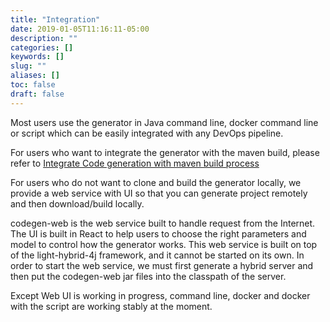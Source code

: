 ```yaml
---
title: "Integration"
date: 2019-01-05T11:16:11-05:00
description: ""
categories: []
keywords: []
slug: ""
aliases: []
toc: false
draft: false
---
```


Most users use the generator in Java command line, docker command line or script which can be easily integrated with any DevOps pipeline. 

For users who want to integrate the generator with the maven build, please refer to [Integrate Code generation with maven build process][]

For users who do not want to clone and build the generator locally, we provide a web service with UI so that you can generate project remotely and then download/build locally. 

codegen-web is the web service built to handle request from the Internet. The UI is built in React to help users to choose the right parameters and model to control how the generator works. This web service is built on top of the light-hybrid-4j framework, and it cannot be started on its own. In order to start the web service, we must first generate a hybrid server and then put the codegen-web jar files into the classpath of the server.

Except Web UI is working in progress, command line, docker and docker with the script are working stably at the moment. 


[Integrate Code generation with maven build process]: /tutorial/generator/codegen-maven/

